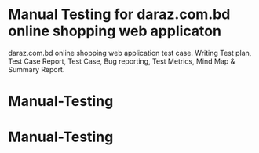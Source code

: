 # Manual Testing for daraz.com.bd online shopping web applicaton

daraz.com.bd online shopping web application test case. Writing Test plan, Test Case Report, Test Case, Bug reporting, Test Metrics, Mind Map & Summary Report.
# Manual-Testing
# Manual-Testing
